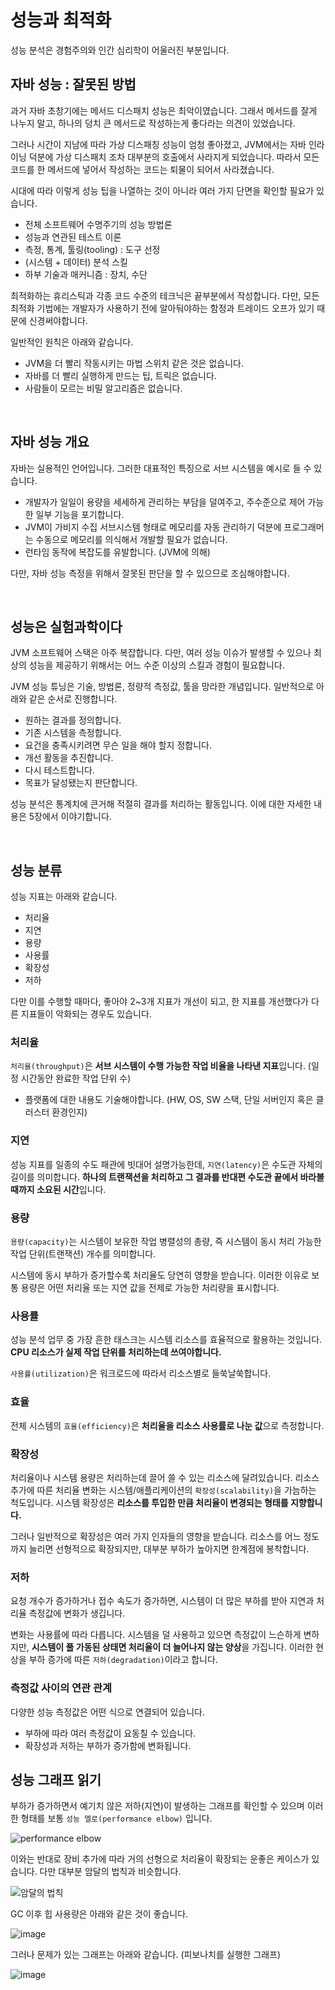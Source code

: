# 성능과 최적화

성능 분석은 경험주의와 인간 심리학이 어울러진 부분입니다.

## 자바 성능 : 잘못된 방법

과거 자바 초창기에는 메서드 디스패치 성능은 최악이였습니다. 그래서 메서드를 잘게 나누지 말고, 하나의 덩치 큰 메서드로 작성하는게 좋다라는 의견이 있었습니다.

그러나 시간이 지남에 따라 가상 디스패칭 성능이 엄청 좋아졌고, JVM에서는 자바 인라이닝 덕분에 가상 디스패치 조차 대부분의 호출에서 사라지게 되었습니다. 따라서 모든 코드를 한 메서드에 넣어서 작성하는 코드는 퇴물이 되어서 사라졌습니다.

시대에 따라 이렇게 성능 팁을 나열하는 것이 아니라 여러 가지 단면을 확인할 필요가 있습니다.

- 전체 소프트웨어 수명주기의 성능 방법론
- 성능과 연관된 테스트 이론
- 측정, 통계, 툴링(tooling) : 도구 선정
- (시스템 + 데이터) 분석 스킬
- 하부 기술과 매커니즘 : 장치, 수단

최적화하는 휴리스틱과 각종 코드 수준의 테크닉은 끝부분에서 작성합니다. 다만, 모든 최적화 기법에는 개발자가 사용하기 전에 알아둬야하는 함정과 트레이드 오프가 있기 때문에 신경써야합니다.

일반적인 원칙은 아래와 같습니다.

- JVM을 더 빨리 작동시키는 마법 스위치 같은 것은 없습니다.
- 자바를 더 빨리 실행하게 만드는 팁, 트릭은 없습니다.
- 사람들이 모르는 비밀 알고리즘은 없습니다.

<br/>

## 자바 성능 개요

자바는 실용적인 언어입니다. 그러한 대표적인 특징으로 서브 시스템을 예시로 들 수 있습니다.

- 개발자가 일일이 용량을 세세하게 관리하는 부담을 덜여주고, 주수준으로 제어 가능한 일부 기능을 포기합니다.
- JVM이 가비지 수집 서브시스템 형태로 메모리를 자동 관리하기 덕분에 프로그래머는 수동으로 메모리를 의식해서 개발할 필요가 없습니다.
- 런타임 동작에 복잡도를 유발합니다. (JVM에 의해)

다만, 자바 성능 측정을 위해서 잘못된 판단을 할 수 있으므로 조심해야합니다.

<br/>

## 성능은 실험과학이다

JVM 소프트웨어 스택은 아주 복잡합니다. 다만, 여러 성능 이슈가 발생할 수 있으나 최상의 성능을 제공하기 위해서는 어느 수준 이상의 스킬과 경험이 필요합니다.

JVM 성능 튜닝은 기술, 방법론, 정량적 측정값, 툴을 망라한 개념입니다. 일반적으로 아래와 같은 순서로 진행합니다.

- 원하는 결과를 정의합니다.
- 기존 시스템을 측정합니다.
- 요건을 충족시키려면 무슨 일을 해야 할지 정합니다.
- 개선 활동을 추진합니다.
- 다시 테스트합니다.
- 목표가 달성됐는지 판단합니다.

성능 분석은 통계치에 큰거해 적절히 결과를 처리하는 활동입니다. 이에 대한 자세한 내용은 5장에서 이야기합니다.

<br/>

## 성능 분류

성능 지표는 아래와 같습니다.

- 처리율
- 지연
- 용량
- 사용률
- 확장성
- 저하

다만 이를 수행할 때마다, 좋아야 2~3개 지표가 개선이 되고, 한 지표를 개선했다가 다른 지표들이 악화되는 경우도 있습니다.

### 처리율

`처리율(throughput)`은 **서브 시스템이 수행 가능한 작업 비율을 나타낸 지표**입니다. (일정 시간동안 완료한 작업 단위 수)

- 플랫폼에 대한 내용도 기술해야합니다. (HW, OS, SW 스택, 단일 서버인지 혹은 클러스터 환경인지)

### 지연

성능 지표를 일종의 수도 패관에 빗대어 설명가능한데, `지연(latency)`은 수도관 자체의 길이를 의미합니다. **하나의 트랜잭션을 처리하고 그 결과를 반대편 수도관 끝에서 바라볼 때까지 소요된 시간**입니다.

### 용량

`용량(capacity)`는 시스템이 보유한 작업 병렬성의 총량, 즉 시스템이 동시 처리 가능한 작업 단위(트랜잭션) 개수를 의미합니다.

시스템에 동시 부하가 증가할수록 처리율도 당연히 영향을 받습니다. 이러한 이유로 보통 용량은 어떤 처리율 또는 지연 값을 전제로 가능한 처리량을 표시합니다.

### 사용률

성능 분석 업무 중 가장 흔한 태스크는 시스템 리소스를 효율적으로 활용하는 것입니다. **CPU 리소스가 실제 작업 단위를 처리하는데 쓰여야합니다.**

`사용률(utilization)`은 워크로드에 따라서 리소스별로 들쑥날쑥합니다.

### 효율

전체 시스템의 `효율(efficiency)`은 **처리율을 리소스 사용률로 나눈 값**으로 측정합니다.

### 확장성

처리율이나 시스템 용량은 처리하는데 끌어 쓸 수 있는 리소스에 달려있습니다. 리소스 추가에 따른 처리율 변화는 시스템/애플리케이션의 `확장성(scalability)`을 가늠하는 척도입니다. 시스템 확장성은 **리소스를 투입한 만큼 처리율이 변경되는 형태를 지향합니다.**

그러나 일반적으로 확장성은 여러 가지 인자들의 영향을 받습니다. 리소스를 어느 정도까지 늘리면 선형적으로 확장되지만, 대부분 부하가 높아지면 한계점에 봉착합니다.

### 저하

요청 개수가 증가하거나 접수 속도가 증가하면, 시스템이 더 많은 부하를 받아 지연과 처리율 측정값에 변화가 생깁니다.

변화는 사용률에 따라 다릅니다. 시스템을 덜 사용하고 있으면 측정값이 느슨하게 변하지만, **시스템이 풀 가동된 상태면 처리율이 더 늘어나지 않는 양상**을 가집니다. 이러한 현상을 부하 증가에 따른 `저하(degradation)`이라고 합니다.

### 측정값 사이의 연관 관계

다양한 성능 측정값은 어떤 식으로 연결되어 있습니다.

- 부하에 따라 여러 측정값이 요동칠 수 있습니다.
- 확장성과 저하는 부하가 증가함에 변화됩니다.

## 성능 그래프 읽기

부하가 증가하면서 예기치 않은 저하(지연)이 발생하는 그래프를 확인할 수 있으며 이러한 형태를 보통 `성능 엘로(performance elbow)` 입니다.

![performance elbow](https://user-images.githubusercontent.com/42582516/118398713-d6cb6100-b694-11eb-8884-3512945f684b.png)

이와는 반대로 장비 추가에 따라 거의 선형으로 처리율이 확장되는 운좋은 케이스가 있습니다. 다만 대부분 암달의 법칙과 비슷합니다.

![암달의 법칙](https://user-images.githubusercontent.com/42582516/118398808-3295ea00-b695-11eb-9332-cad9e11df682.png)

GC 이후 힙 사용량은 아래와 같은 것이 좋습니다.

![image](https://user-images.githubusercontent.com/42582516/118398878-640eb580-b695-11eb-90f1-2ad39e7c4eef.png)

그러나 문제가 있는 그래프는 아래와 같습니다. (피보나치를 실행한 그래프)

![image](https://user-images.githubusercontent.com/42582516/118398897-87396500-b695-11eb-8631-47ac07135397.png)
